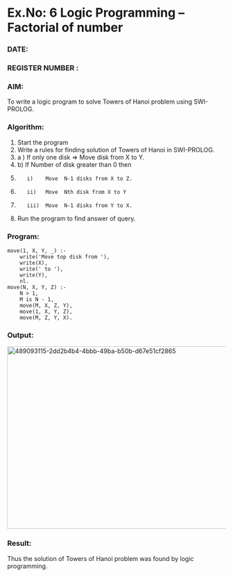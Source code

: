 # Ex.No: 6   Logic Programming – Factorial of number   
### DATE:                                                                            
### REGISTER NUMBER : 
### AIM: 
To  write  a logic program  to solve Towers of Hanoi problem  using SWI-PROLOG. 
### Algorithm:
1. Start the program
2.  Write a rules for finding solution of Towers of Hanoi in SWI-PROLOG.
3.  a )	If only one disk  => Move disk from X to Y.
4.  b)	If Number of disk greater than 0 then
5.        i)	Move  N-1 disks from X to Z.
6.        ii)	Move  Nth disk from X to Y
7.        iii)	Move  N-1 disks from Y to X.
8. Run the program  to find answer of  query.

### Program:
```
move(1, X, Y, _) :-
    write('Move top disk from '),
    write(X),
    write(' to '),
    write(Y),
    nl.
move(N, X, Y, Z) :-
    N > 1,
    M is N - 1,
    move(M, X, Z, Y),
    move(1, X, Y, Z),
    move(M, Z, Y, X).
```

### Output:


<img width="933" height="420" alt="489093115-2dd2b4b4-4bbb-49ba-b50b-d67e51cf2865" src="https://github.com/user-attachments/assets/dce93487-8e71-415a-a322-1e44b9127318" />

### Result:
Thus the solution of Towers of Hanoi problem was found by logic programming.
